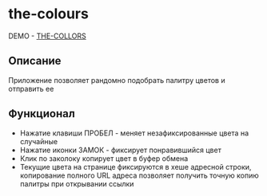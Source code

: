 # the-colours

DEMO - [THE-COLLORS](https://sukhanovigorg.github.io/the-collors/)

## Описание
  Приложение позволяет рандомно подобрать палитру цветов и отправить ее 

## Функционал
  - Нажатие клавиши ПРОБЕЛ - меняет незафиксированные цвета на случайные
  - Нажатие иконки ЗАМОК - фиксирует понравившийся цвет
  - Клик по заколоку копирует цвет в буфер обмена
  - Текущие цвета на странице фиксируются в хеше адресной строки, копирование полного URL адреса позволяет получить точную копию палитры при открывании ссылки

